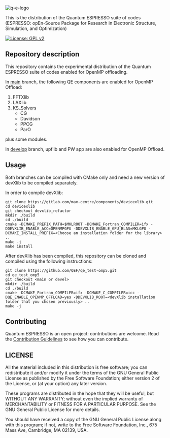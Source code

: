 ![q-e-logo](logo.jpg)

This is the distribution of the Quantum ESPRESSO suite of codes (ESPRESSO:
opEn-Source Package for Research in Electronic Structure, Simulation, and
Optimization)

[![License: GPL v2](https://img.shields.io/badge/License-GPL%20v2-blue.svg)](https://www.gnu.org/licenses/old-licenses/gpl-2.0.en.html)

## Repository description
This repository contains the experimental distribution of the Quantum ESPRESSO suite of codes
enabled for OpenMP offloading.

In [main](https://github.com/QEF/qe_test-omp5/tree/main) branch, the following QE components are
enabled for OpenMP Offload:

1.  FFTXlib
2. LAXlib
3. KS_Solvers
   * CG
   * Davidson
   * PPCG
   * ParO

plus some modules.

In [develop](https://github.com/QEF/qe_test-omp5/tree/devel) branch, upflib and PW app are also enabled for
OpenMP Offload.

## Usage
Both branches can be compiled with CMake only and need a new version of devXlib to be compiled separately.

In order to compile devXlib:

```
git clone https://gitlab.com/max-centre/components/devicexlib.git
cd devicexlib
git checkout devxlib_refactor
mkdir ./build
cd ./build
cmake -DCMAKE_PREFIX_PATH=$MKLROOT -DCMAKE_Fortran_COMPILER=ifx -DDEVXLIB_ENABLE_ACC=OPENMPGPU -DDEVXLIB_ENABLE_GPU_BLAS=MKLGPU -DCMAKE_INSTALL_PREFIX=<Choose an installation folder for the library> ..
make -j
make install
```

After devXlib has been compiled, this repository can be cloned and compiled using the following instructions:

```
git clone https://github.com/QEF/qe_test-omp5.git
cd qe_test_omp5
git checkout <main or devel>
mkdir ./build
cd ./build
cmake -DCMAKE_Fortran_COMPILER=ifx -DCMAKE_C_COMPILER=icc -DQE_ENABLE_OPENMP_OFFLOAD=yes -DDEVXLIB_ROOT=<devXlib installation folder that you chosen previously> ..
make -j
```

## Contributing
Quantum ESPRESSO is an open project: contributions are welcome.
Read the [Contribution Guidelines](CONTRIBUTING.md) to see how you
can contribute.

## LICENSE

All the material included in this distribution is free software;
you can redistribute it and/or modify it under the terms of the GNU
General Public License as published by the Free Software Foundation;
either version 2 of the License, or (at your option) any later version.

These programs are distributed in the hope that they will be useful, but
WITHOUT ANY WARRANTY; without even the implied warranty of MERCHANTABILITY
or FITNESS FOR A PARTICULAR PURPOSE. See the GNU General Public License
for more details.

You should have received a copy of the GNU General Public License along
with this program; if not, write to the Free Software Foundation, Inc.,
675 Mass Ave, Cambridge, MA 02139, USA.
